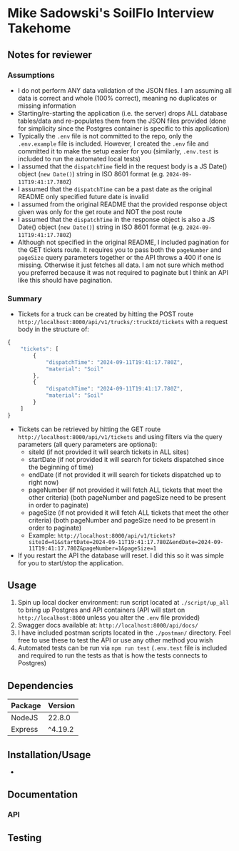 # Mike Sadowski's SoilFlo Interview Takehome

## Notes for reviewer
### Assumptions
- I do not perform ANY data validation of the JSON files. I am assuming all data is correct and whole (100% correct), meaning no duplicates or missing information
- Starting/re-starting the application (i.e. the server) drops ALL database tables/data and re-populates them from the JSON files provided (done for simplicity since the Postgres container is specific to this application)
- Typically the `.env` file is not committed to the repo, only the `.env.example` file is included. However, I created the `.env` file and committed it to make the setup easier for you (similarly, `.env.test` is included to run the automated local tests)
- I assumed that the `dispatchTime` field in the request body is a JS Date() object (`new Date()`) string in ISO 8601 format (e.g. `2024-09-11T19:41:17.780Z`)
- I assumed that the `dispatchTime` can be a past date as the original README only specified future date is invalid
- I assumed from the original README that the provided response object given was only for the get route and NOT the post route
- I assumed that the `dispatchTime` in the response object is also a JS Date() object (`new Date()`) string in ISO 8601 format (e.g. `2024-09-11T19:41:17.780Z`)
- Although not specified in the original README, I included pagination for the GET tickets route. It requires you to pass both the `pageNumber` and `pageSize` query parameters together or the API throws a 400 if one is missing. Otherwise it just fetches all data. I am not sure which method you preferred because it was not required to paginate but I think an API like this should have pagination.

### Summary
- Tickets for a truck can be created by hitting the POST route `http://localhost:8000/api/v1/trucks/:truckId/tickets` with a request body in the structure of:
```javascript
{
    "tickets": [
        {
            "dispatchTime": "2024-09-11T19:41:17.780Z",
            "material": "Soil"
        },
        {
            "dispatchTime": "2024-09-11T19:41:17.780Z",
            "material": "Soil"
        }
    ]
}
```
- Tickets can be retrieved by hitting the GET route `http://localhost:8000/api/v1/tickets` and using filters via the query parameters (all query parameters are optional):
  - siteId (if not provided it will search tickets in ALL sites)
  - startDate (if not provided it will search for tickets dispatched since the beginning of time)
  - endDate (if not provided it will search for tickets dispatched up to right now)
  - pageNumber (if not provided it will fetch ALL tickets that meet the other criteria) (both pageNumber and pageSize need to be present in order to paginate)
  - pageSize (if not provided it will fetch ALL tickets that meet the other criteria) (both pageNumber and pageSize need to be present in order to paginate)
  - Example: `http://localhost:8000/api/v1/tickets?siteId=41&startDate=2024-09-11T19:41:17.780Z&endDate=2024-09-11T19:41:17.780Z&pageNumber=1&pageSize=1`
- If you restart the API the database will reset. I did this so it was simple for you to start/stop the application.

## Usage
1. Spin up local docker environment: run script located at `./script/up_all` to bring up Postgres and API containers (API will start on `http://localhost:8000` unless you alter the `.env` file provided)
2. Swagger docs available at: `http://localhost:8000/api/docs/`
3. I have included postman scripts located in the `./postman/` directory. Feel free to use these to test the API or use any other method you wish
4. Automated tests can be run via `npm run test` (`.env.test` file is included and required to run the tests as that is how the tests connects to Postgres)

## Dependencies
| Package | Version |
|---|---|
| NodeJS | 22.8.0 |
| Express | ^4.19.2 |

## Installation/Usage
-

## Documentation
### API

## Testing

